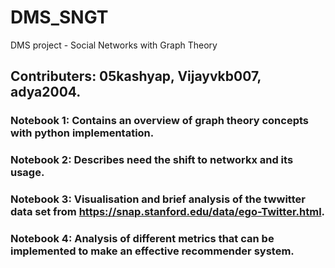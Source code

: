 # DMS_SNGT
DMS project - Social Networks with Graph Theory
## Contributers: 05kashyap, Vijayvkb007, adya2004.

### Notebook 1: Contains an overview of graph theory concepts with python implementation.
### Notebook 2: Describes need the shift to networkx and its usage.
### Notebook 3: Visualisation and brief analysis of the twwitter data set from https://snap.stanford.edu/data/ego-Twitter.html.
### Notebook 4: Analysis of different metrics that can be implemented to make an effective recommender system.
